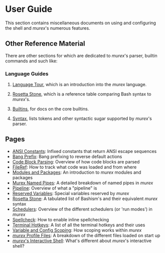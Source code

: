 # User Guide

This section contains miscellaneous documents on using and configuring the
shell and _murex_'s numerous features.

## Other Reference Material

There are other sections for which are dedicated to _murex_'s parser, builtin
commands and such like:

### Language Guides

1. [Language Tour](GUIDE.quick-start.md), which is an introduction into
   the _murex_ language.

2. [Rosetta Stone](user-guide/rosetta-stone.md), which is a reference
   table comparing Bash syntax to _murex_'s.

3. [Builtins](./GUIDE.builtin-functions.md), for docs on the core builtins.

4. [Syntax](./GUIDE.parser.md), lists tokens and other syntactic sugar
   supported by _murex_'s parser.

## Pages

* [ANSI Constants](user-guide/ansi.md):
  Infixed constants that return ANSI escape sequences
* [Bang Prefix](user-guide/bang-prefix.md):
  Bang prefixing to reverse default actions
* [Code Block Parsing](user-guide/code-block.md):
  Overview of how code blocks are parsed
* [FileRef](user-guide/fileref.md):
  How to track what code was loaded and from where
* [Modules and Packages](user-guide/modules.md):
  An introduction to _murex_ modules and packages
* [Murex Named Pipes](user-guide/namedpipes.md):
  A detailed breakdown of named pipes in _murex_
* [Pipeline](user-guide/pipeline.md):
  Overview of what a "pipeline" is
* [Reserved Variables](user-guide/reserved-vars.md):
  Special variables reserved by _murex_
* [Rosetta Stone](user-guide/rosetta-stone.md):
  A tabulated list of Bashism's and their equivalent _murex_ syntax
* [Schedulers](user-guide/schedulers.md):
  Overview of the different schedulers (or 'run modes') in _murex_
* [Spellcheck](user-guide/spellcheck.md):
  How to enable inline spellchecking
* [Terminal Hotkeys](user-guide/terminal-keys.md):
  A list of all the terminal hotkeys and their uses
* [Variable and Config Scoping](user-guide/scoping.md):
  How scoping works within _murex_
* [_murex_ Profile Files](user-guide/profile.md):
  A breakdown of the different files loaded on start up
* [_murex_'s Interactive Shell](user-guide/interactive-shell.md):
  What's different about _murex_'s interactive shell?